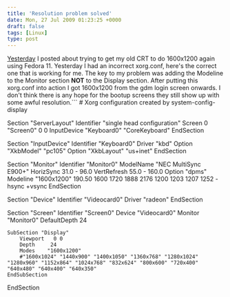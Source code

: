 ```yaml
---
title: 'Resolution problem solved'
date: Mon, 27 Jul 2009 01:23:25 +0000
draft: false
tags: [Linux]
type: post
---
```


[Yesterday](http://zeusville.wordpress.com/2009/07/26/where-is-my-1600x1200-leonidas/) I posted about trying to get my old CRT to do 1600x1200 again using Fedora 11. Yesterday I had an incorrect xorg.conf, here's the correct one that is working for me. The key to my problem was adding the Modeline to the Monitor section **NOT** to the Display section. After putting this xorg.conf into action I got 1600x1200 from the gdm login screen onwards. I don't think there is any hope for the bootup screens they still show up with some awful resolution.```
\# Xorg configuration created by system-config-display

Section "ServerLayout"
	Identifier     "single head configuration"
	Screen      0  "Screen0" 0 0
	InputDevice    "Keyboard0" "CoreKeyboard"
EndSection

Section "InputDevice"
	Identifier  "Keyboard0"
	Driver      "kbd"
	Option	    "XkbModel" "pc105"
	Option	    "XkbLayout" "us+inet"
EndSection

Section "Monitor"
	Identifier   "Monitor0"
	ModelName    "NEC MultiSync E900+"
	HorizSync    31.0 - 96.0
	VertRefresh  55.0 - 160.0
	Option	    "dpms"
	Modeline "1600x1200"  190.50  1600 1720 1888 2176  1200 1203 1207 1252 -hsync +vsync
EndSection

Section "Device"
	Identifier  "Videocard0"
	Driver      "radeon"
EndSection

Section "Screen"
	Identifier "Screen0"
	Device     "Videocard0"
	Monitor    "Monitor0"
	DefaultDepth     24
    
	SubSection "Display"
		Viewport   0 0
		Depth     24
		Modes    "1600x1200"
        #"1600x1024" "1440x900" "1400x1050" "1360x768" "1280x1024" "1280x960" "1152x864" "1024x768" "832x624" "800x600" "720x400" "640x480" "640x400" "640x350"
	EndSubSection
EndSection

```
